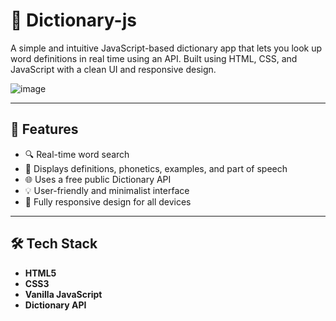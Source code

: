 # 📘 Dictionary-js

A simple and intuitive JavaScript-based dictionary app that lets you look up word definitions in real time using an API. Built using HTML, CSS, and JavaScript with a clean UI and responsive design.

![image](https://github.com/user-attachments/assets/8d81bc32-45af-4a07-a082-8064be2b6615)


---

## 🚀 Features

- 🔍 Real-time word search
- 📖 Displays definitions, phonetics, examples, and part of speech
- 🌐 Uses a free public Dictionary API
- 💡 User-friendly and minimalist interface
- 📱 Fully responsive design for all devices

---

## 🛠️ Tech Stack

- **HTML5**
- **CSS3**
- **Vanilla JavaScript**
- **Dictionary API** 
